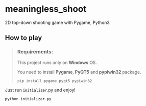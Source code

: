 # meaningless_shoot

2D top-down shooting game with Pygame, Python3

## How to play

> ### Requirements:
> This project runs only on **Windows** OS.
> 
> You need to install **Pygame**, **PyQT5** and **pypiwin32** package.
> ```
> pip install pygame pyqt5 pypiwin32
> ```

Just run `initializer`.py and enjoy!

```
python initializer.py
```
